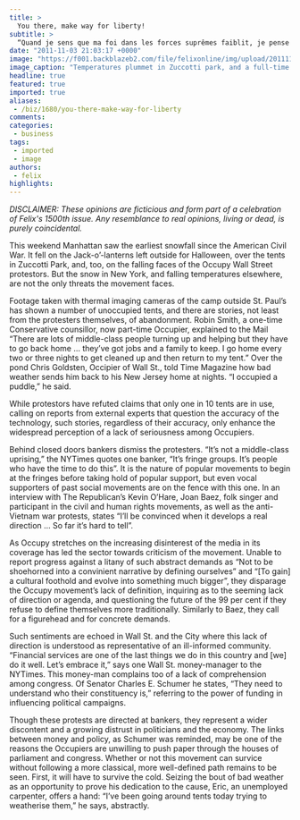 ```yaml
---
title: >
  You there, make way for liberty!
subtitle: >
  “Quand je sens que ma foi dans les forces suprêmes faiblit, je pense toujours au miracle de l’anti-freeze” – by Ninochka Vodanoj
date: "2011-11-03 21:03:17 +0000"
image: "https://f001.backblazeb2.com/file/felixonline/img/upload/201111032103-pk1811-occupy_snow.jpg"
image_caption: "Temperatures plummet in Zuccotti park, and a full-time Occupier warms his hands while pondering whic"
headline: true
featured: true
imported: true
aliases:
 - /biz/1680/you-there-make-way-for-liberty
comments:
categories:
 - business
tags:
 - imported
 - image
authors:
 - felix
highlights:
---
```


_DISCLAIMER: These opinions are ficticious and form part of a celebration of Felix's 1500th issue. Any resemblance to real opinions, living or dead, is purely coincidental._

This weekend Manhattan saw the earliest snowfall since the American Civil War. It fell on the Jack-o’-lanterns left outside for Halloween, over the tents in Zuccotti Park, and, too, on the falling faces of the Occupy Wall Street protestors. But the snow in New York, and falling temperatures elsewhere, are not the only threats the movement faces.

Footage taken with thermal imaging cameras of the camp outside St. Paul’s has shown a number of unoccupied tents, and there are stories, not least from the protesters themselves, of abandonment. Robin Smith, a one-time Conservative counsillor, now part-time Occupier, explained to the Mail “There are lots of middle-class people turning up and helping but they have to go back home ... they’ve got jobs and a family to keep. I go home every two or three nights to get cleaned up and then return to my tent.” Over the pond Chris Goldsten, Occipier of Wall St., told Time Magazine how bad weather sends him back to his New Jersey home at nights. “I occupied a puddle,” he said.

While protestors have refuted claims that only one in 10 tents are in use, calling on reports from external experts that question the accuracy of the technology, such stories, regardless of their accuracy, only enhance the widespread perception of a lack of seriousness among Occupiers.

Behind closed doors bankers dismiss the protesters. “It’s not a middle-class uprising,” the NYTimes quotes one banker, “It’s fringe groups. It’s people who have the time to do this”. It is the nature of popular movements to begin at the fringes before taking hold of popular support, but even vocal supporters of past social movements are on the fence with this one. In an interview with The Republican’s Kevin O’Hare, Joan Baez, folk singer and participant in the civil and human rights movements, as well as the anti-Vietnam war protests, states “I’ll be convinced when it develops a real direction ... So far it’s hard to tell”.

As Occupy stretches on the increasing disinterest of the media in its coverage has led the sector towards criticism of the movement. Unable to report progress against a litany of such abstract demands as “Not to be shoehorned into a convinient narrative by defining ourselves” and “[To gain] a cultural foothold and evolve into something much bigger”, they disparage the Occupy movement’s lack of definition, inquiring as to the seeming lack of direction or agenda, and questioning the future of the 99 per cent if they refuse to define themselves more traditionally. Similarly to Baez, they call for a figurehead and for concrete demands.

Such sentiments are echoed in Wall St. and the City where this lack of direction is understood as representative of an ill-informed community. “Financial services are one of the last things we do in this country and [we] do it well. Let’s embrace it,” says one Wall St. money-manager to the NYTimes. This money-man complains too of a lack of comprehension among congress. Of Senator Charles E. Schumer he states, “They need to understand who their constituency is,” referring to the power of funding in influencing political campaigns.

Though these protests are directed at bankers, they represent a wider discontent and a growing distrust in politicians and the economy. The links between money and policy, as Schumer was reminded, may be one of the reasons the Occupiers are unwilling to push paper through the houses of parliament and congress. Whether or not this movement can survice without following a more classical, more well-defined path remains to be seen. First, it will have to survive the cold. Seizing the bout of bad weather as an opportunity to prove his dedication to the cause, Eric, an unemployed carpenter, offers a hand: “I’ve been going around tents today trying to weatherise them,” he says, abstractly.
